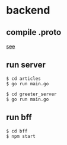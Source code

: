 backend
=====

## compile .proto

[see](protos)

## run server

```
$ cd articles
$ go run main.go
```

```
$ cd greeter_server
$ go run main.go
```

## run bff

```
$ cd bff
$ npm start
```
